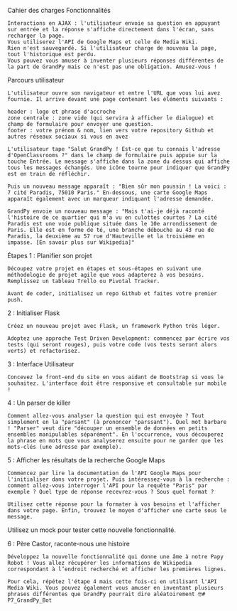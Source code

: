 Cahier des charges
Fonctionnalités

    Interactions en AJAX : l'utilisateur envoie sa question en appuyant sur entrée et la réponse s'affiche directement dans l'écran, sans recharger la page.
    Vous utiliserez l'API de Google Maps et celle de Media Wiki.
    Rien n'est sauvegardé. Si l'utilisateur charge de nouveau la page, tout l'historique est perdu.
    Vous pouvez vous amuser à inventer plusieurs réponses différentes de la part de GrandPy mais ce n'est pas une obligation. Amusez-vous !

Parcours utilisateur

	L'utilisateur ouvre son navigateur et entre l'URL que vous lui avez fournie. Il arrive devant une page contenant les éléments suivants :

    header : logo et phrase d'accroche
    zone centrale : zone vide (qui servira à afficher le dialogue) et champ de formulaire pour envoyer une question.
    footer : votre prénom & nom, lien vers votre repository Github et autres réseaux sociaux si vous en avez

	L'utilisateur tape "Salut GrandPy ! Est-ce que tu connais l'adresse d'OpenClassrooms ?" dans le champ de formulaire puis appuie sur la touche Entrée. Le message s'affiche dans la zone du dessus qui affiche tous les messages échangés. Une icône tourne pour indiquer que GrandPy est en train de réfléchir.

	Puis un nouveau message apparaît : "Bien sûr mon poussin ! La voici : 7 cité Paradis, 75010 Paris." En-dessous, une carte Google Maps apparaît également avec un marqueur indiquant l'adresse demandée.

	GrandPy envoie un nouveau message : "Mais t'ai-je déjà raconté l'histoire de ce quartier qui m'a vu en culottes courtes ? La cité Paradis est une voie publique située dans le 10e arrondissement de Paris. Elle est en forme de té, une branche débouche au 43 rue de Paradis, la deuxième au 57 rue d'Hauteville et la troisième en impasse. [En savoir plus sur Wikipedia]"
Étapes
1 : Planifier son projet

	Découpez votre projet en étapes et sous-étapes en suivant une méthodologie de projet agile que vous adapterez à vos besoins. Remplissez un tableau Trello ou Pivotal Tracker.

	Avant de coder, initialisez un repo Github et faites votre premier push.

 
2 : Initialiser Flask

	Créez un nouveau projet avec Flask, un framework Python très léger.

	Adoptez une approche Test Driven Development: commencez par écrire vos tests (qui seront rouges), puis votre code (vos tests seront alors verts) et refactorisez.

 
3 : Interface Utilisateur

	Concevez le front-end du site en vous aidant de Bootstrap si vous le souhaitez. L'interface doit être responsive et consultable sur mobile !

 
4 : Un parser de killer

	Comment allez-vous analyser la question qui est envoyée ? Tout simplement en la "parsant" (à prononcer "parssant"). Quel mot barbare ! "Parser" veut dire "découper un ensemble de données en petits ensembles manipulables séparément". En l'occurrence, vous découperez la phrase en mots que vous analyserez ensuite pour ne garder que les mots-clés (une adresse par exemple).

 
5 : Afficher les résultats de la recherche Google Maps

	Commencez par lire la documentation de l'API Google Maps pour l'initialiser dans votre projet. Puis intéressez-vous à la recherche : comment allez-vous interroger l'API pour la requête "Paris" par exemple ? Quel type de réponse recevrez-vous ? Sous quel format ?

	Utilisez cette réponse pour la formater à vos besoins et l'afficher dans votre page. Enfin, trouvez le moyen d'afficher une carte sous le message.

Utilisez un mock pour tester cette nouvelle fonctionnalité.

 
6 : Père Castor, raconte-nous une histoire

	Développez la nouvelle fonctionnalité qui donne une âme à notre Papy Robot ! Vous allez récupérer les informations de Wikipedia correspondant à l’endroit recherché et afficher les premières lignes.

	Pour cela, répétez l'étape 4 mais cette fois-ci en utilisant l'API Media Wiki. Vous pouvez également vous amuser en inventant plusieurs phrases différentes que GrandPy pourrait dire aléatoirement 🤓# P7_GrandPy_Bot
